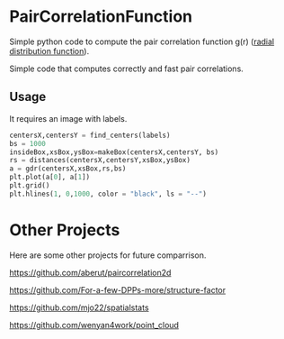 # PairCorrelationFunction
 Simple python code to compute the pair correlation function g(r) ([radial distribution function](https://en.wikipedia.org/wiki/Radial_distribution_function)).

Simple code that computes correctly and fast pair correlations.

## Usage

It requires an image with labels.

```python
centersX,centersY = find_centers(labels)
bs = 1000
insideBox,xsBox,ysBox=makeBox(centersX,centersY, bs)
rs = distances(centersX,centersY,xsBox,ysBox)
a = gdr(centersX,xsBox,rs,bs)
plt.plot(a[0], a[1])
plt.grid()
plt.hlines(1, 0,1000, color = "black", ls = "--")

```

# Other Projects

Here are some other projects for future comparrison.

https://github.com/aberut/paircorrelation2d

https://github.com/For-a-few-DPPs-more/structure-factor

https://github.com/mjo22/spatialstats

https://github.com/wenyan4work/point_cloud
